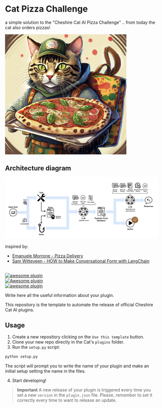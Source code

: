 # Cat Pizza Challenge

a simple solution to the "Cheshire Cat AI Pizza Challenge"
.. from today the cat also orders pizzas!

<img src="./img/thumb.jpg" width=400>


## Architecture diagram

<img src="./img/pizza-challenge.jpg" width=1200>

inspired by: 
- <a href="https://github.com/Pingdred/pizza_delivery">Emanuele Morrone - Pizza Delivery</a>
- <a href="https://www.youtube.com/watch?app=desktop&si=fvCdI6V7V7WNuRxt&v=IT93On2LB5k">Sam Witteveen - HOW to Make Conversational Form with LangChain</a>
<br><br>

[![awesome plugin](https://custom-icon-badges.demolab.com/static/v1?label=&message=awesome+plugin&color=383938&style=for-the-badge&logo=cheshire_cat_ai)](https://)  
[![Awesome plugin](https://custom-icon-badges.demolab.com/static/v1?label=&message=Awesome+plugin&color=000000&style=for-the-badge&logo=cheshire_cat_ai)](https://)  
[![awesome plugin](https://custom-icon-badges.demolab.com/static/v1?label=&message=awesome+plugin&color=F4F4F5&style=for-the-badge&logo=cheshire_cat_black)](https://)

Write here all the useful information about your plugin.

This repository is the template to automate the release of official Cheshire Cat AI plugins. 

## Usage

1. Create a new repository clicking on the `Use this template` button.
2. Clone your new repo directly in the Cat's `plugins` folder.
3. Run the `setup.py` script:
```bash
python setup.py
```
The script will prompt you to write the name of your plugin and make an initial setup setting the name in the files.

4. Start developing!

> **Important**
> A new release of your plugin is triggered every time you set a new `version` in the `plugin.json` file.
> Please, remember to set it correctly every time to want to release an update.


